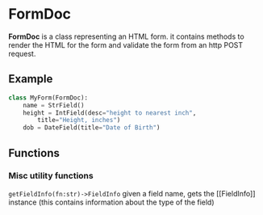 # FormDoc

**FormDoc** is a class representing an HTML form. it contains methods to render the HTML for the form and validate the form from an http POST request.

## Example

```py
class MyForm(FormDoc):
    name = StrField()
    height = IntField(desc="height to nearest inch",
        title="Height, inches")
    dob = DateField(title="Date of Birth")
```

## Functions

### Misc utility functions

`getFieldInfo(fn:str)->FieldInfo` given a field name, gets the [[FieldInfo]] instance (this contains information about the type of the field)

